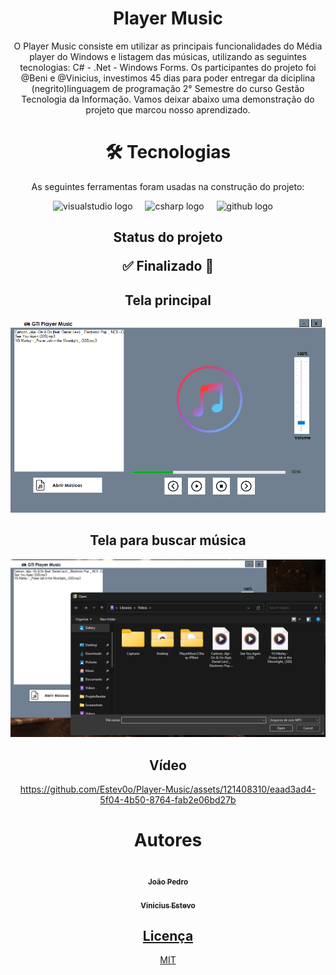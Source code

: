 <div align="center">
<h1>Player Music</h1>
  
O Player Music consiste em utilizar as principais funcionalidades do Média player do Windows e listagem das músicas,  utilizando as seguintes tecnologias: C# - .Net - Windows Forms. Os participantes do projeto foi @Beni e @Vinicius, investimos 45 dias para poder entregar da diciplina (negrito)linguagem de programação 2° Semestre do curso Gestão Tecnologia da Informação. 
Vamos deixar abaixo uma demonstração do projeto que marcou nosso aprendizado.

<h1>🛠 Tecnologias</h1> 

<p>As seguintes ferramentas foram usadas na construção do projeto:</p>

  <img src="https://cdn.jsdelivr.net/gh/devicons/devicon/icons/visualstudio/visualstudio-plain.svg" height="40" alt="visualstudio logo"  />
  <img width="12" />
  <img src="https://cdn.jsdelivr.net/gh/devicons/devicon/icons/csharp/csharp-original.svg" height="40" alt="csharp logo"  />
  <img width="12" />
  <img src="https://cdn.jsdelivr.net/gh/devicons/devicon/icons/github/github-original.svg" height="40" alt="github logo"  />
  <img width="12" />

<h2 align="center"> Status do projeto 
<p> ✅  Finalizado 🏅 </p></h2>

<h2>Tela principal</h2>
<img src="https://github.com/Estev0o/Player-Music/blob/main/prints/tela-principal.png" alt="Tela principal">

<h2>Tela para buscar música</h2>
<img src="https://github.com/Estev0o/Player-Music/blob/main/prints/busca-musica.png" alt="Tela para buscar música">

<h2>Vídeo</h2>

https://github.com/Estev0o/Player-Music/assets/121408310/eaad3ad4-5f04-4b50-8764-fab2e06bd27b

<h1>Autores</h1>
<div class="text-center">
<a href="https://github.com/JPBeni">
 <img style="border-radius: 50%;" src="https://avatars.githubusercontent.com/u/138989089?v=4" width="100px;" alt=""/>
 <br />
 <sub><b>João Pedro</b></sub></a> <a href="https://github.com/JPBeni"</a>
</div>

<a href="https://github.com/Estev0o">
 <img style="border-radius: 50%;" src="https://avatars.githubusercontent.com/u/121408310?v=4" width="100px;" alt=""/>
 <br />
 <sub><b>Vinicius Estevo</b></sub></a> <a href="https://github.com/Estev0o"</a>
</div>

<div align="center">
<h2>Licença</h2> 

[MIT](https://choosealicense.com/licenses/mit/)

</div>
